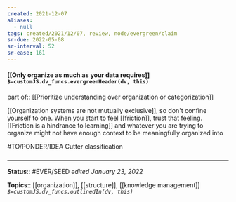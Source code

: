 ```yaml
---
created: 2021-12-07 
aliases:
  - null
tags: created/2021/12/07, review, node/evergreen/claim
sr-due: 2022-05-08
sr-interval: 52
sr-ease: 161
---
```


#### [[Only organize as much as your data requires]] `$=customJS.dv_funcs.evergreenHeader(dv, this)`

part of:: [[Prioritize understanding over organization or categorization]]

[[Organization systems are not mutually exclusive]], so don't confine yourself to one.
When you start to feel [[friction]], trust that feeling. [[Friction is a hindrance to learning]] and whatever you are trying to organize might not have enough context to be meaningfully organized into

#TO/PONDER/IDEA Cutter classification

### <hr class="footnote"/>

**Status**:: #EVER/SEED 
*edited January 23, 2022*

**Topics**:: [[organization]], [[structure]], [[knowledge management]]
*`$=customJS.dv_funcs.outlinedIn(dv, this)`*
